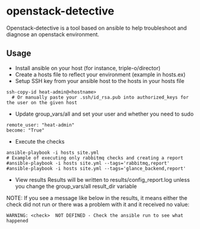 # openstack-detective
Openstack-detective is a tool based on ansible to help troubleshoot and diagnose an openstack environment.  

## Usage
* Install ansible on your host (for instance, triple-o/director)
* Create a hosts file to reflect your environment (example in hosts.ex)
* Setup SSH key from your ansible host to the hosts in your hosts file
```
ssh-copy-id heat-admin@<hostname>
  # Or manually paste your .ssh/id_rsa.pub into authorized_keys for the user on the given host
```
* Update group_vars/all and set your user and whether you need to sudo
```
remote_user: "heat-admin"
become: "True"
```
* Execute the checks 
```
ansible-playbook -i hosts site.yml
# Example of executing only rabbitmq checks and creating a report
#ansible-playbook -i hosts site.yml --tags='rabbitmq,report'
#ansible-playbook -i hosts site.yml --tags='glance_backend,report'
```
* View results 
Results will be written to results/config_report.log unless you change the group_vars/all result_dir variable

NOTE: If you see a message like below in the results, it means either the check did not run or there was a problem with it and it received no value: 
```
WARNING: <check>  NOT DEFINED - Check the ansible run to see what happened
```

